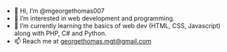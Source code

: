 - 👋 Hi, I’m @mgeorgethomas007
- 👀 I’m interested in web development and programming. 
- 🌱 I’m currently learning the basics of web dev (HTML, CSS, Javascript) along with PHP, C# and Python.
- 📫 Reach me at georgethomas.mgt@gmail.com 

<!---
mgeorgethomas007/mgeorgethomas007 is a ✨ special ✨ repository because its `README.md` (this file) appears on your GitHub profile.
You can click the Preview link to take a look at your changes.
--->
